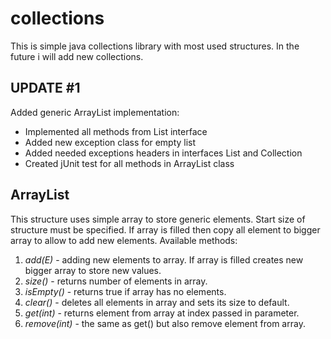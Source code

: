# collections
<html>
  <body>
This is simple java collections library with most used structures. In the future i will add new collections.</br>

<h2>UPDATE #1</h2>
Added generic ArrayList implementation:
<ul>
  <li>Implemented all methods from List interface</li>
  <li>Added new exception class for empty list</li>
  <li>Added needed exceptions headers in interfaces List and Collection</li>
  <li>Created jUnit test for all methods in ArrayList class</li>
</ul>
  
  
<h2>ArrayList</h2>
This structure uses simple array to store generic elements. Start size of structure must be specified.
If array is filled then copy all element to bigger array to allow to add new elements.
Available methods:
  <ol>
  <li><i>add(E)</i> - adding new elements to array. If array is filled creates new bigger array to store new values.</li>
  <li><i>size()</i> - returns number of elements in array.</li>
  <li><i>isEmpty()</i> - returns true if array has no elements.</li>
  <li><i>clear()</i> - deletes all elements in array and sets its size to default.</li>
  <li><i>get(int)</i> - returns element from array at index passed in parameter.</li>
  <li><i>remove(int)</i> - the same as get() but also remove element from array.</li>
  </ol>
  </body>
</html>
